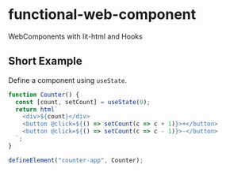 # functional-web-component

WebComponents with lit-html and Hooks

## Short Example

Define a component using `useState`.

```js
function Counter() {
  const [count, setCount] = useState(0);
  return html`
    <div>${count}</div>
    <button @click=${() => setCount(c => c + 1)}>+</button>
    <button @click=${() => setCount(c => c - 1)}>-</button>
  `;
}

defineElement("counter-app", Counter);
```
